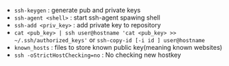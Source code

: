 * `ssh-keygen` : generate pub and private keys
* `ssh-agent <shell>` : start ssh-agent spawing shell
* `ssh-add <priv_key>` : add private key to repository
* `cat <pub_key> | ssh user@hostname 'cat <pub_key> >> ~/.ssh/authorized_keys'`  or `ssh-copy-id [-i id ] user@hostname`
* `known_hosts` : files to store known public key(meaning known websites)
* `ssh -oStrictHostChecking=no` : No checking new hostkey
